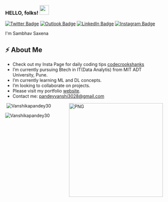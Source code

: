 ### HELLO, folks! <img src="https://raw.githubusercontent.com/MartinHeinz/MartinHeinz/master/wave.gif" width="30px">
 <!-- Actual text -->

[![Twitter Badge](https://img.shields.io/badge/Twitter-1DA1F2?style=for-the-badge&logo=twitter&logoColor=white&link=https://twitter.com/_sambhavsaxena)](https://twitter.com/_sambhavsaxena)
[![Outlook Badge](https://img.shields.io/badge/Microsoft_Outlook-0078D4?style=for-the-badge&logo=microsoft-outlook&logoColor=white&link=mailto:sambhavsaxena02@gmail.com)](mailto:sambhavsaxena02@gmail.com)
[![LinkedIn Badge](https://img.shields.io/badge/LinkedIn-0077B5?style=for-the-badge&logo=linkedin&logoColor=white&link=https://www.linkedin.com/in/sambhav-saxena-411985152/)](https://www.linkedin.com/in/sambhav-saxena-411985152/)
[![Instagram Badge](https://img.shields.io/badge/Instagram-E4405F?style=for-the-badge&logo=instagram&logoColor=white&link=https://www.instagram.com/in/sambhav.jpg/)](https://www.instagram.com/in/sambhav.jpg/)

I'm Sambhav Saxena


## ⚡ About Me
-  Check out my Insta Page for daily coding tips [codecrookshanks]
-  I’m currently pursuing Btech in IT(Data Analytis) from MIT ADT University, Pune.
-  I’m currently learning ML and DL concepts.
-  I’m looking to collaborate on projects.
-  Please visit my portfolio [website].
-  Contact me: pandeyvanshi3028@gmail.com
<img align="right" alt="PNG" src="https://github.com/Vanshikapandey30/Vanshikapandey30/blob/main/assets/img/cat.png" width="300" height="300" />

<img alt="" src="https://github-readme-stats.vercel.app/api?username=Vanshikapandey30&theme=dark&count_private=true&show_icons=truehow_icons=true&hide_border=true" />

<img  src="https://github-readme-stats.vercel.app/api/top-langs?username=Vanshikapandey30&theme=dark&show_icons=true&locale=en&layout=compact" alt="Vanshikapandey30"  />
<p><img  src="https://github-readme-streak-stats.herokuapp.com/?user=Vanshikapandey30&theme=dark" alt="Vanshikapandey30" /></p>

[website]: https://vanshika.tech/
[codecrookshanks]: https://www.instagram.com/codecrookshanks/





